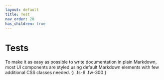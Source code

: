 ```yaml
---
layout: default
title: Test
nav_order: 20
has_children: true
---
```


# Tests

To make it as easy as possible to write documentation in plain Markdown, most UI components are styled using default Markdown elements with few additional CSS classes needed.
{: .fs-6 .fw-300 }
